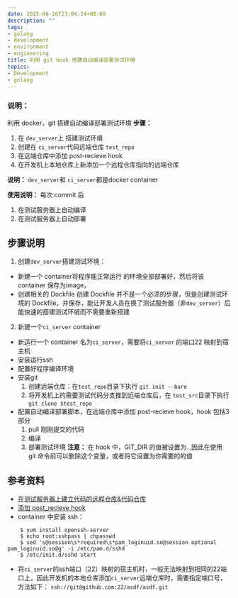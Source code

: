 ```yaml
---
date: 2015-08-16T23:04:24+08:00
description: ""
tags:
- golang
- development
- environment
- engineering
title: 利用 git hook 搭建自动编译部署测试环境
topics:
- Development
- golang
---
```

### 说明：
利用 docker，git 搭建自动编译部署测试环境
**步骤：**
1. 在 `dev_server`上 搭建测试环境
2. 创建在 `ci_server`代码远端仓库 `test_repo`
3. 在远端仓库中添加 post-recieve hook
3. 在开发机上本地仓库上新添加一个远程仓库指向的远端仓库

**说明：**
`dev_server`和 `ci_server`都是docker container

**使用说明：**
每次 commit 后
1. 在测试服务器上自动编译
2. 在测试服务器上自动部署

## 步骤说明
1. 创建`dev_server`搭建测试环境：
- 新建一个 container将程序能正常运行 的环境全部部署好，然后将该 container 保存为image，
- 创建相关的 Dockfile
创建 Dockfile 并不是一个必须的步骤，但是创建测试环境的 Dockfile，并保存，能让开发人员在换了测试服务器（非`dev_server`）后能快速的搭建测试环境而不需要重新搭建

2. 新建一个`ci_server` container
- 新运行一个 container 名为`ci_server`，需要将`ci_server` 的端口22 映射到宿主机
- 安装运行ssh
- 配置好程序编译环境
- 安装git
	1. 创建远端仓库：在`test_repo`目录下执行 `git init --bare`
	2. 将开发机上的需要测试代码分支推到远端仓库后，在 `test_src`目录下执行`git clone $test_repo`
- 配置自动编译部署脚本，在远端仓库中添加 post-recieve hook，hook 包括3部分
	1. pull 刚刚提交的代码
	2. 编译
	3. 部署测试环境
**注意：**
在 hook 中，GIT_DIR 的值被设置为`.`,因此在使用 git 命令前可以删除这个变量，或者将它设置为你需要的的值

## 参考资料
-  [在测试服务器上建立代码的远程仓库&代码仓库](http://www.tuicool.com/articles/3QRB7jU)
- [添加 post_recieve hook](http://git-scm.com/docs/githooks)
- container 中安装 ssh：
```
	$ yum install openssh-server 
	$ echo root:sshpass | chpasswd
	$ sed 's@session\s*required\s*pam_loginuid.so@session optional 	pam_loginuid.so@g' -i /etc/pam.d/sshd
	$ /etc/init.d/sshd start
```

- 将`ci_server`的ssh端口（22）映射的宿主机时，一般无法映射到相同的22端口上，因此开发机的本地仓库添加`ci_server`远端仓库时，需要指定端口号，方法如下： `ssh://git@github.com:22/asdf/asdf.git`